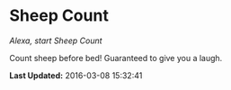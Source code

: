 # Sheep Count
*Alexa, start Sheep Count*

Count sheep before bed! Guaranteed to give you a laugh.

**Last Updated:** 2016-03-08 15:32:41